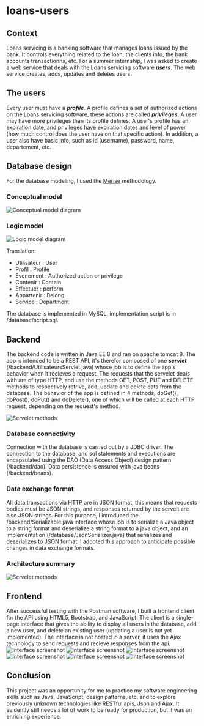 # loans-users
## Context
Loans servicing is a banking software that manages loans issued by the bank. It controls everything related to the loan; the clients info, the bank accounts transactionns, etc.
For a summer internship, I was asked to create a web service that deals with the Loans servicing software ***users***. The web service creates, adds, updates and deletes users.

## The users
Every user must have a ***profile***. A profile defines a set of authorized actions on the Loans servicing software, these actions are called ***privileges***. A user may have more privileges than its profile defines. A user's profile has an expiration date, and privileges have expiration dates and level of power (how much control does the user have on that specific action).
In addition, a user also have basic info, such as id (username), password, name, departement, etc.

## Database design
For the database modeling, I used the [Merise](https://en.wikipedia.org/wiki/Merise) methodology.
### Conceptual model
![Conceptual model diagram](/assets/images/design-MCD.drawio.svg) 
### Logic model
![Logic model diagram](/assets/images/design-MLD.drawio.svg) 

Translation:
- Utilisateur : User
- Profil : Profile
- Evenement : Authorized action or privilege
- Contenir : Contain
- Effectuer : perform
- Appartenir : Belong
- Service : Department

The database is implemented in MySQL, implementation script is in /database/script.sql.

## Backend
The backend code is written in Java EE 8 and ran on apache tomcat 9. The app is intended to be a REST API, it's therefor composed of one ***servlet*** (/backend/UtilisateursServlet.java) whose job is to define the app's behavior when it recieves a request. The requests that the servelet deals with are of type HTTP, and use the methods GET, POST, PUT and DELETE methods to respectively retrive, add, update and delete data from the database. The behavior of the app is defined in 4 methods, doGet(), doPost(), doPut() and doDelete(), one of which will be called at each HTTP request, depending on the request's method.

![Servelet methods](/assets/images/servlet.PNG) 

### Database connectivity
Connection with the database is carried out by a JDBC driver. The connection to the database, and sql statements and executions are encapsulated using the DAO (Data Access Object) design pattern (/backend/dao). Data persistence is ensured with java beans (/backend/beans).

### Data exchange format
All data transactions via HTTP are in JSON format, this means that requests bodies must be JSON strings, and responses returned by the servelt are also JSON strings. For this purpose, I introduced the /backend/Serializable.java interface whose job is to serialize a Java object to a string format and deserialize a string format to a java object, and an implementation (/database/JsonSerializer.java) that serializes and deserializes to JSON format.
I adopted this approach to anticipate possible changes in data exchange formats.

### Architecture summary
![Servelet methods](/assets/images/design-Architecture.drawio.svg)

## Frontend
After successful testing with the Postman software, I built a frontend client for the API using HTML5, Bootstrap, and JavaScript. The client is a single-page interface that gives the ability to display all users in the database, add a new user, and delete an existing user (updating a user is not yet implemented).
The interface is not hosted in a server, it uses the Ajax technology to send requests and recieve responses from the api.
![Interface screenshot](/assets/images/interface_main.PNG)
![Interface screenshot](/assets/images/interface_consulter1.PNG)
![Interface screenshot](/assets/images/interface_consulter2.PNG)
![Interface screenshot](/assets/images/interface_ajouter1.PNG)
![Interface screenshot](/assets/images/interface_ajouter2.PNG)
![Interface screenshot](/assets/images/interface_ajouter3.PNG)

## Conclusion
This project was an opportunity for me to practice my software engineering skills such as Java, JavaScript, design patterns, etc. and to explore previously unknown technologies like RESTful apis, Json and Ajax. It evidently still needs a lot of work to be ready for production, but it was an enriching experience.
